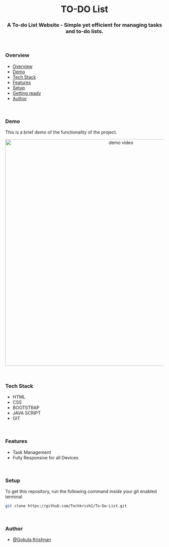 <h1 align="center">TO-DO List</h1>
<h3 align="center">A To-do List Website - Simple yet efficient for managing tasks and to-do lists.</h3>
<br />

### Overview

- [Overview](#overview)
- [Demo](#demo)
- [Tech Stack](#tech-stack)
- [Features](#features)
- [Setup](#setup)
- [Getting ready](#getting-ready)
- [Author](#author)

<br />

### Demo

This is a brief demo of the functionality of the project.

<p align="center">
<img src="video_src/URL shortener.gif" alt="demo video" width="720"/>
</p>

<br />

### Tech Stack

- HTML
- CSS
- BOOTSTRAP
- JAVA SCRIPT
- GIT

<br />

### Features

- Task Management
- Fully Responsive for all Devices

<br />

### Setup

To get this repository, run the following command inside your git enabled terminal

```bash
git clone https://github.com/Techkrish1/To-Do-List.git
```

<br />


### Author

- [@Gokula Krishnan](https://github.com/Techkrish1)